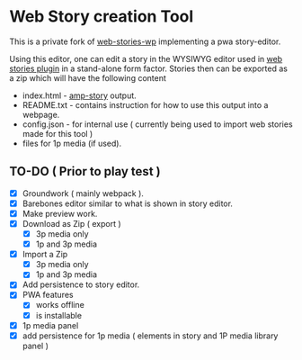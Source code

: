 # Web Story creation Tool

This is a private fork of [web-stories-wp](https://github.com/google/web-stories-wp) implementing a pwa story-editor.

Using this editor, one can edit a story in the WYSIWYG editor used in [web stories plugin](https://wp.stories.google/) in a stand-alone form factor.
Stories then can be exported as a zip which will have the following content
- index.html  - [amp-story](https://amp.dev/about/stories/) output.
- README.txt  - contains instruction for how to use this output into a webpage.
- config.json - for internal use ( currently being used to import web stories made for this tool )
- files for 1p media (if used).


## TO-DO ( Prior to play test )

- [x] Groundwork ( mainly webpack ).
- [x] Barebones editor similar to what is shown in story editor.
- [x] Make preview work.
- [x] Download as Zip ( export )
   - [x] 3p media only 
   - [x] 1p and 3p media
- [x] Import a Zip
   - [x] 3p media only 
   - [x] 1p and 3p media
- [x] Add persistence to story editor.
- [x] PWA features
  - [x] works offline
  - [x] is installable 
- [x] 1p media panel
- [x] add persistence for 1p media ( elements in story and 1P media library panel )
